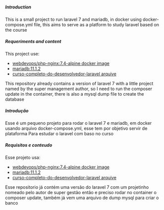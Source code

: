 
##### Introduction
This is a small project to run laravel 7 and mariadb, in docker using docker-compose.yml file, this aims to serve as a platform to study laravel based on the course

##### Requeriments and content
This project use:
 - [webdevops/php-nginx:7.4-alpine docker image](https://dockerfile.readthedocs.io/en/latest/content/DockerImages/dockerfiles/php-nginx.html)
 - [mariadb:11.1.2](https://hub.docker.com/_/mariadb)
 - [curso-completo-do-desenvolvedor-laravel arquive](https://www.udemy.com/course/curso-completo-do-desenvolvedor-laravel/)

 This repository already contains a version of laravel 7 with a little project named by the super management author, so I need to run the composer update in the container, there is also a mysql dump file to create the database

##### Introdução
Esse é um pequeno projeto para rodar o laravel 7 e mariadb, em docker usando arquivo  docker-compose.yml,  esse tem por objetivo servir de plataforma Para estudar o laravel com baso no curso

##### Requisitos e conteudo
Esse projeto usa:
 - [webdevops/php-nginx:7.4-alpine docker image](https://dockerfile.readthedocs.io/en/latest/content/DockerImages/dockerfiles/php-nginx.html)
 - [mariadb:11.1.2](https://hub.docker.com/_/mariadb)
 - [curso-completo-do-desenvolvedor-laravel arquive](https://www.udemy.com/course/curso-completo-do-desenvolvedor-laravel/)


Esse repositorio já contém  uma versão do laravel 7 com um projetinho nomeado pelo autor de super gestão então e preciso rodar no container o composer update, também já vem uma arquivo de dump mysql para criar o banco

